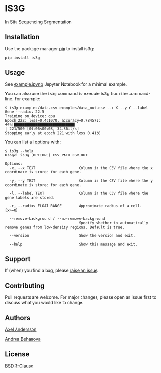 # IS3G

In Situ Sequencing Segmentation

## Installation

Use the package manager [pip](https://pip.pypa.io/en/stable/) to install is3g:

    pip install is3g

## Usage

See [example.ipynb](this) Jupyter Notebook for a minimal example.

You can also use the `is3g` command to execute is3g from the command-line. For example:
```console
$ is3g examples/data.csv examples/data_out.csv --x X --y Y --label Gene --radius 22.5
Training on device: cpu
Epoch 222: loss=0.461070, accuracy=0.784571:
44%|████████████████████████████                                         | 221/500 [00:06<00:08, 34.86it/s]
Stopping early at epoch 221 with loss 0.4128
```

You can list all options with:

```console
$ is3g --help
Usage: is3g [OPTIONS] CSV_PATH CSV_OUT

Options:
  -x, --x TEXT                    Column in the CSV file where the x coordinate is stored for each gene.

  -y, --y TEXT                    Column in the CSV file where the y coordinate is stored for each gene.

  -l, --label TEXT                Column in the CSV file where the gene labels are stored.
  
  -r, --radius FLOAT RANGE        Approximate radius of a cell.  [x>=0]
  
  --remove-background / --no-remove-background
                                  Specify whether to automatically remove genes from low-density regions. Default is true.
  
  --version                       Show the version and exit. 
  
  --help                          Show this message and exit.
```


## Support

If (when) you find a bug, please [raise an issue](https://github.com/wahlby-lab/is3g/issues/new).

## Contributing

Pull requests are welcome. For major changes, please open an issue first
to discuss what you would like to change.

## Authors

[Axel Andersson](mailto:axel.andersson@it.uu.se)

[Andrea Behanova](mailto:andrea.behanova@it.uu.se)

## License

[BSD 3-Clause](https://choosealicense.com/licenses/bsd-3-clause/)
